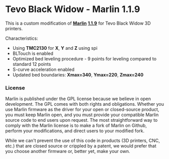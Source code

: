 # Tevo Black Widow - Marlin 1.1.9

This is a custom modification of [**Marlin**](http://marlinfw.org/) [**1.1.9**](https://github.com/MarlinFirmware/Marlin/archive/1.1.x.zip) for Tevo Black Widow 3D printers.

Characteristics:
- Using **TMC2130** for **X**, **Y** and **Z** using spi
- BLTouch is enabled
- Optimized bed leveling procedure - 9 points for leveling compared to standard 12 points
- S-curve acceleration enabled
- Updated bed boundaries: **Xmax=340**, **Ymax=220**, **Zmax=240**

### License

Marlin is published under the GPL license because we believe in open development. The GPL comes with both rights and obligations. Whether you use Marlin firmware as the driver for your open or closed-source product, you must keep Marlin open, and you must provide your compatible Marlin source code to end users upon request. The most straightforward way to comply with the Marlin license is to make a fork of Marlin on Github, perform your modifications, and direct users to your modified fork.

While we can't prevent the use of this code in products (3D printers, CNC, etc.) that are closed source or crippled by a patent, we would prefer that you choose another firmware or, better yet, make your own.
